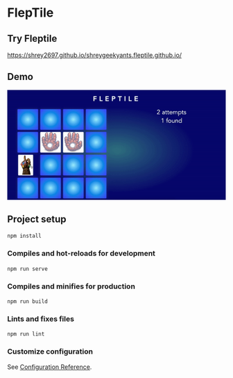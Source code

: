 # FlepTile

## Try Fleptile

https://shrey2697.github.io/shreygeekyants.fleptile.github.io/

## Demo

![FlepTile Demo](src/demo/fleptile-demo.gif)

## Project setup

```
npm install
```

### Compiles and hot-reloads for development

```
npm run serve
```

### Compiles and minifies for production

```
npm run build
```

### Lints and fixes files

```
npm run lint
```

### Customize configuration

See [Configuration Reference](https://cli.vuejs.org/config/).
